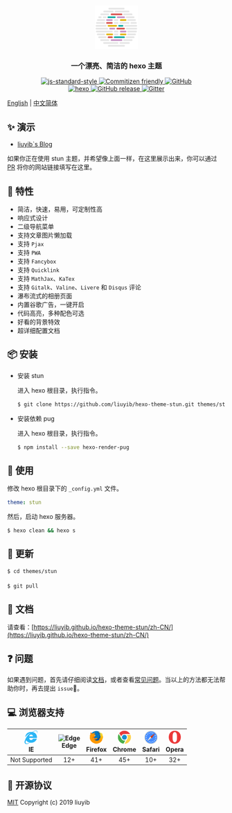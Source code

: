 <p align="center"><a href="https://liuyib.github.io/hexo-theme-stun/" target="_blank" rel="noopener noreferrer"><img width="100" src="https://raw.githubusercontent.com/liuyib/picBed/master/hexo-blog/20190603093757.png" alt="stun logo"></a></p>

<h3 align="center">一个漂亮、简洁的 hexo 主题</h3>

<p align="center">
  <a href="http://standardjs.com" target="_blank" rel="noopener noreferrer">
    <img alt="js-standard-style" src="https://img.shields.io/badge/code%20style-standard-brightgreen.svg?style=flat-square">
  </a>
  <a href="http://commitizen.github.io/cz-cli/" target="_blank" rel="noopener noreferrer">
    <img alt="Commitizen friendly" src="https://img.shields.io/badge/commitizen-friendly-brightgreen.svg?style=flat-square">
  </a>
  <a href="https://github.com/liuyib/hexo-theme-stun/blob/master/LICENSE" target="_blank" rel="noopener noreferrer">
    <img alt="GitHub" src="https://img.shields.io/github/license/liuyib/hexo-theme-stun.svg?style=flat-square">
  </a>
  <br>
  <a href="https://hexo.io/zh-cn/" target="_blank" rel="noopener noreferrer">
    <img alt="hexo" src="https://img.shields.io/badge/hexo-%3E%3D3.0-blue.svg?style=flat-square">
  </a>
  <a href="https://github.com/liuyib/hexo-theme-stun/releases" target="_blank" rel="noopener noreferrer">
    <img alt="GitHub release" src="https://img.shields.io/github/release-pre/liuyib/hexo-theme-stun.svg?style=flat-square">
  </a>
  <a href="https://gitter.im/liuyib/hexo-theme-stun?utm_source=badge&utm_medium=badge&utm_campaign=pr-badge" target="_blank" rel="noopener noreferrer">
    <img alt="Gitter" src="https://badges.gitter.im/liuyib/hexo-theme-stun.svg?style=flat-square">
  </a>
</p>

[English](https://github.com/liuyib/hexo-theme-stun/blob/master/README_en_US.md) | [中文简体](https://github.com/liuyib/hexo-theme-stun/blob/master/README.md)

## :sparkles: 演示

- [liuyib`s Blog](https://liuyib.github.io/)

如果你正在使用 stun 主题，并希望像上面一样，在这里展示出来，你可以通过 [PR](https://github.com/liuyib/hexo-theme-stun/pulls) 将你的网站链接填写在这里。

## :crystal_ball: 特性

- 简洁，快速，易用，可定制性高
- 响应式设计
- 二级导航菜单
- 支持文章图片懒加载
- 支持 `Pjax`
- 支持 `PWA`
- 支持 `Fancybox`
- 支持 `Quicklink`
- 支持 `MathJax`、`KaTex`
- 支持 `Gitalk`、`Valine`、`Livere` 和 `Disqus` 评论
- 瀑布流式的相册页面
- 内置谷歌广告，一键开启
- 代码高亮，多种配色可选
- 好看的背景特效
- 超详细配置文档

## :package: 安装

- 安装 stun

  进入 hexo 根目录，执行指令。

  ``` bash
  $ git clone https://github.com/liuyib/hexo-theme-stun.git themes/stun
  ```

- 安装依赖 pug

  进入 hexo 根目录，执行指令。

  ``` bash
  $ npm install --save hexo-render-pug
  ```

## :hammer: 使用

修改 hexo 根目录下的 `_config.yml` 文件。

``` yml
theme: stun
```

然后，启动 hexo 服务器。

``` bash
$ hexo clean && hexo s
```

## :art: 更新

``` bash
$ cd themes/stun

$ git pull
```

## :page_facing_up: 文档

请查看：[https://liuyib.github.io/hexo-theme-stun/zh-CN/](https://liuyib.github.io/hexo-theme-stun/zh-CN/)

## :question: 问题

如果遇到问题，首先请仔细阅读[文档](https://liuyib.github.io/hexo-theme-stun/zh-CN/)，或者查看[常见问题](https://github.com/liuyib/hexo-theme-stun/blob/master/FAQ.md)。当以上的方法都无法帮助你时，再去提出 `issue`:hugs:。

## :computer: 浏览器支持

| <img src="https://raw.githubusercontent.com/liuyib/picBed/master/collection/20190723235410.png" alt="IE" width="32px" height="32px" /></br> IE | <img src="https://cdnjs.cloudflare.com/ajax/libs/browser-logos/35.1.0/edge/edge_64x64.png" alt="Edge" width="32px" height="32px" /></br> Edge | <img src="https://raw.githubusercontent.com/liuyib/picBed/master/collection/20190723235406.png" alt="Firefox" width="32px" height="32px" /></br> Firefox | <img src="https://raw.githubusercontent.com/liuyib/picBed/master/collection/20190723235407.png" alt="Chrome" width="32px" height="32px" /></br> Chrome | <img src="https://raw.githubusercontent.com/liuyib/picBed/master/collection/20190723235409.png" alt="Safari" width="32px" height="32px" /></br> Safari | <img src="https://raw.githubusercontent.com/liuyib/picBed/master/collection/20190723235411.png" alt="Opera" width="32px" height="32px" /></br> Opera |
| :---: | :---: | :---: |:---: | :---: | :---: |
| Not Supported | 12+ | 41+ | 45+ | 10+ | 32+ |

## :handshake: 开源协议

[MIT](https://github.com/liuyib/hexo-theme-stun/blob/master/LICENSE) Copyright (c) 2019 liuyib
